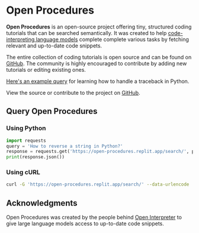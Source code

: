 # Open Procedures

**Open Procedures** is an open-source project offering tiny, structured coding tutorials that can be searched semantically. It was created to help [code-interpreting language models](http://openinterpreter.com/) complete complete various tasks by fetching relevant and up-to-date code snippets.

The entire collection of coding tutorials is open source and can be found on [GitHub](https://github.com/KillianLucas/open-procedures/tree/main/procedures). The community is highly encouraged to contribute by adding new tutorials or editing existing ones.

[Here's an example query](https://open-procedures.replit.app/search/?query=traceback) for learning how to handle a traceback in Python.

View the source or contribute to the project on [GitHub](https://github.com/KillianLucas/open-procedures).

## Query Open Procedures

### Using Python

```python
import requests
query = 'How to reverse a string in Python?'
response = requests.get('https://open-procedures.replit.app/search/', params={'query': query})
print(response.json())
```

### Using cURL

```bash
curl -G 'https://open-procedures.replit.app/search/' --data-urlencode 'query=How to reverse a string in Python?'
```

## Acknowledgments

Open Procedures was created by the people behind [Open Interpreter](http://openinterpreter.com/) to give large language models access to up-to-date code snippets.
